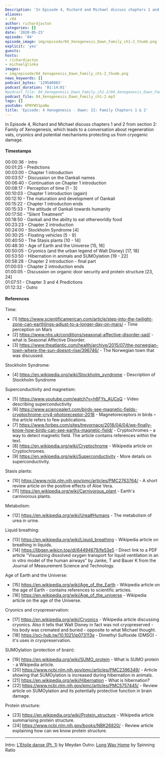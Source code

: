```yaml
---
Description: 'In Episode 4, Richard and Michael discuss chapters 1 and 2 from section 2: Family of Xenogenesis, which leads to a conversation about regeneration vats, cryonics and potential mechanisms protecting us from cryogenic damage.'
aliases:
- /04
author: richardjacton
categories: []
date: '2020-05-23'
episode: '04'
episode_image: img/episode/04_Xenogenesis_Dawn_Family_ch1-2_thumb.png
explicit: 'yes'
guests:
hosts:
- richardjacton
- michaelglinka
images:
- img/episode/04_Xenogenesis_Dawn_Family_ch1-2_thumb.png
news_keywords: []
podcast_bytes: '129540983'
podcast_duration: '01:14:01'
#podcast_file: 04_Xenogenesis_Dawn_Family_ch1-2/04_Xenogenesis_Dawn_Family_ch1-2.mp3
podcast_file: 04_Xenogenesis_Dawn_Family_ch1-2.mp3
tags: []
youtube: 6PWYWV1paNw
title: 'Episode: 4 Xenogenesis - Dawn: II: Family Chapters 1 & 2'
---
```


In Episode 4, Richard and Michael discuss chapters 1 and 2 from section 2: Family of Xenogenesis, which leads to a conversation about regeneration vats, cryonics and potential mechanisms protecting us from cryogenic damage.

#### Timestamps

00:00:36 - Intro\
00:01:25 - Predictions\
00:03:00 - Chapter 1 introduction\
00:03:57 - Discussion on the Oankali names\
00:06:40 - Continuation on Chapter 1 introduction\
00:08:17 - Perception of time [1 - 3]\
00:10:03 - Chapter 1 introduction (again)\
00:12:10 - The maturation and development of Oankali\
00:15:22 - Chapter 1 introduction ends\
00:15:33 - The attitude of Oankali towards humanity\
00:17:50 - "Silent Treatment"\
00:18:50 - Oankali and the ability to eat otherworldly food\
00:23:23 - Chapter 2 introduction\
00:24:00 - Stockholm Syndrome [4]\
00:30:25 - Floating vehicles [5 - 9]\
00:40:50 - The Stasis plants [10 - 14]\
00:48:30 - Age of Earth and the Universe [15, 16]\
00:50:05 - Cryonics (and the urban legend of Walt Disney) [17, 18]\
00:53:50 - Hibernation in animals and SUMOylation [19 - 22]\
00:58:28 - Chapter 2 introduction - final part\
01:00:03 - Chapter 2 introduction ends\
01:00:05 - Discussion on organic door security and protein structure [23, 24]\
01:07:51 - Chapter 3 and 4 Predictions\
01:12:32 - Outro

#### References

Time:

- [1] https://www.scientificamerican.com/article/step-into-the-twilight-zone-can-earthlings-adjust-to-a-longer-day-on-mars/ - Time perception on Mars
- [2] https://www.nhs.uk/conditions/seasonal-affective-disorder-sad/ - what is Seasonal Affective Disorder.
- [3] https://www.theatlantic.com/health/archive/2015/07/the-norwegian-town-where-the-sun-doesnt-rise/396746/ - The Norwegian town that was discussed.

Stockholm Syndrome:

- [4] https://en.wikipedia.org/wiki/Stockholm_syndrome - Description of Stockholm Syndrome

Superconductivity and magnetism:

- [5] https://www.youtube.com/watch?v=h6FYs_AUCsQ - Video describing superconductivity
- [6] https://www.sciencealert.com/birds-see-magnetic-fields-cryptochrome-cry4-photoreceptor-2018 - Magnetoreceptors in birds – the article refers to few publications.
- [7] https://www.forbes.com/sites/trevornace/2018/04/04/we-finally-know-how-birds-can-see-earths-magnetic-field/ - Cryptochromes – a way to detect magnetic field. The article contains references within the text.
- [8] https://en.wikipedia.org/wiki/Cryptochrome - Wikipedia article on Cryptochromes.
- [9] https://en.wikipedia.org/wiki/Superconductivity - More details on superconductivity.

Stasis plants:

- [10] https://www.ncbi.nlm.nih.gov/pmc/articles/PMC2763764/ - A short review article on the positive effects of Aloe Vera.
- [11] https://en.wikipedia.org/wiki/Carnivorous_plant - Earth's carnivorous plants.

Metabolism:

- [12] https://en.wikipedia.org/wiki/Urea#Humans - The metabolism of urea in urine.

Liquid breathing:

- [13] https://en.wikipedia.org/wiki/Liquid_breathing - Wikipedia article on breathing in liquids.
- [14] https://libgen.wikicn.top/dl/64494679/fe53e5 - Direct link to a PDF article "Visualizing dissolved oxygen transport for liquid ventilation in an in vitro model of the human airways" by Janke, T and Bauer K from the Journal of Measurement Science and Technology.

Age of Earth and the Universe:

- [15] https://en.wikipedia.org/wiki/Age_of_the_Earth - Wikipedia article on the age of Earth - contains references to scientific articles.
- [16] https://en.wikipedia.org/wiki/Age_of_the_universe - Wikipedia article on the age of the Universe.

Cryonics and cryopreservation:

- [17] https://en.wikipedia.org/wiki/Cryonics - Wikipedia article discussing cryonics. Also it tells that Walt Disney in fact was not cryopreserved - his body was cremated and buried - opposite to what Michael thought.
- [18] https://sci-hub.tw/10.1021/jp073113e - Dimethyl Sulfoxide (DMSO) - it's uses in cryopreservation.

SUMOylation (protection of brain):

- [19] https://en.wikipedia.org/wiki/SUMO_protein - What is SUMO protein - a Wikipedia article.
- [20] https://www.ncbi.nlm.nih.gov/pmc/articles/PMC2396349/ - Article showing that SUMOylation is increased during hibernation in animals.
- [21] https://en.wikipedia.org/wiki/Hibernation - What is hibernation?
- [22] https://www.ncbi.nlm.nih.gov/pmc/articles/PMC5757445/ - Review article on SUMOylation and its potentially protective function in brain damage.

Protein structure:

- [23] https://en.wikipedia.org/wiki/Protein_structure - Wikipedia article summarising protein structure.
- [24] https://www.ncbi.nlm.nih.gov/books/NBK26820/ - Review article explaining how can we know protein structure.

---
Intro: [L'Etoile danse (Pt. 1)](https://freemusicarchive.org/music/Meydan/Havor/6-_LEtoile_danse_Pt_1_1738) by Meydan
Outro: [Long Way Home](https://freemusicarchive.org/music/Spinning_Ratio/Long_Way_Home/Long_Way_Home) by Spinning Ratio
